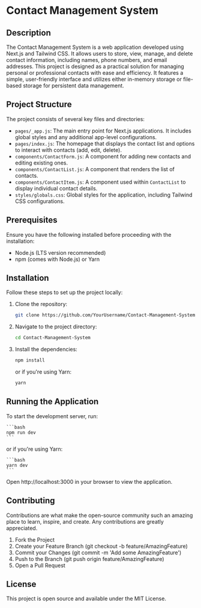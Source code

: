 # Contact Management System

## Description

The Contact Management System is a web application developed using Next.js and Tailwind CSS. It allows users to store, view, manage, and delete contact information, including names, phone numbers, and email addresses. This project is designed as a practical solution for managing personal or professional contacts with ease and efficiency. It features a simple, user-friendly interface and utilizes either in-memory storage or file-based storage for persistent data management.

## Project Structure

The project consists of several key files and directories:

- `pages/_app.js`: The main entry point for Next.js applications. It includes global styles and any additional app-level configurations.
- `pages/index.js`: The homepage that displays the contact list and options to interact with contacts (add, edit, delete).
- `components/ContactForm.js`: A component for adding new contacts and editing existing ones.
- `components/ContactList.js`: A component that renders the list of contacts.
- `components/ContactItem.js`: A component used within `ContactList` to display individual contact details.
- `styles/globals.css`: Global styles for the application, including Tailwind CSS configurations.

## Prerequisites

Ensure you have the following installed before proceeding with the installation:

- Node.js (LTS version recommended)
- npm (comes with Node.js) or Yarn

## Installation

Follow these steps to set up the project locally:

1. Clone the repository:

   ```bash
   git clone https://github.com/YourUsername/Contact-Management-System.git

   ```

2. Navigate to the project directory:

   ```bash
   cd Contact-Management-System
   ```

3. Install the dependencies:

   ```bash
   npm install
   ```

   or if you're using Yarn:

   ```bash
   yarn
   ```

## Running the Application

To start the development server, run:

    ```bash
    npm run dev
    ```

or if you're using Yarn:

    ```bash
    yarn dev
    ```

Open http://localhost:3000 in your browser to view the application.

## Contributing

Contributions are what make the open-source community such an amazing place to learn, inspire, and create. Any contributions are greatly appreciated.

1. Fork the Project
2. Create your Feature Branch (git checkout -b feature/AmazingFeature)
3. Commit your Changes (git commit -m 'Add some AmazingFeature')
4. Push to the Branch (git push origin feature/AmazingFeature)
5. Open a Pull Request

## License

This project is open source and available under the MIT License.
